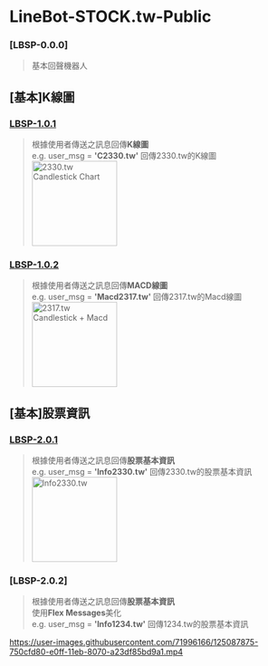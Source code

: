 # LineBot-STOCK.tw-Public
### [LBSP-0.0.0]
>基本回聲機器人
## [基本]K線圖
### [LBSP-1.0.1](https://github.com/hsiangjenli/LineBot-STOCK.tw-Public/tree/LBSP-1.0.1)
>根據使用者傳送之訊息回傳**K線圖**<br>
>e.g. user_msg = **'C2330.tw'** 回傳2330.tw的K線圖<br>
><img class="fit-picture"
     src="https://i.imgur.com/9gt4CLj.png"
     width="150"
     alt="2330.tw Candlestick Chart">
### [LBSP-1.0.2](https://github.com/hsiangjenli/LineBot-STOCK.tw-Public/tree/LBSP-1.0.2)
>根據使用者傳送之訊息回傳**MACD線圖**<br>
>e.g. user_msg = **'Macd2317.tw'** 回傳2317.tw的Macd線圖<br>
><img class="fit-picture"
     src="https://i.imgur.com/DLRKXq7.png"
     width="150"
     alt="2317.tw Candlestick + Macd">
## [基本]股票資訊
### [LBSP-2.0.1](https://github.com/hsiangjenli/LineBot-STOCK.tw-Public/tree/LBSP-2.0.1)
>根據使用者傳送之訊息回傳**股票基本資訊**<br>
>e.g. user_msg = **'Info2330.tw'** 回傳2330.tw的股票基本資訊<br>
><img class="fit-picture"
     src="https://i.imgur.com/n0EVGef.jpg"
     width="150"
     alt="Info2330.tw">
### [LBSP-2.0.2]
>根據使用者傳送之訊息回傳**股票基本資訊**<br>
>使用**Flex Messages**美化<br>
>e.g. user_msg = **'Info1234.tw'** 回傳1234.tw的股票基本資訊<br>

https://user-images.githubusercontent.com/71996166/125087875-750cfd80-e0ff-11eb-8070-a23df85bd9a1.mp4

